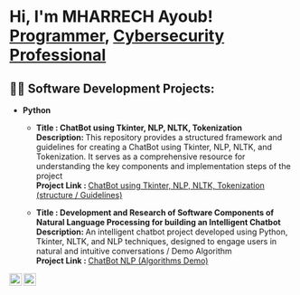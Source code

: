 <h1>Hi, I'm MHARRECH Ayoub! <br/><a href="#">Programmer</a>, <a href="#">Cybersecurity Professional</a></h1>

<h2>👨‍💻 Software Development Projects:</h2>

- <b>Python</b>
  - <strong>Title : ChatBot using Tkinter, NLP, NLTK, Tokenization</strong>
    <br><strong>Description: </strong> This repository provides a structured framework and guidelines for creating a ChatBot using Tkinter, NLP, NLTK, and Tokenization. It serves as a comprehensive resource for understanding the key components and implementation steps of the project
    <br><strong>Project Link :  </strong> [ChatBot using Tkinter, NLP, NLTK, Tokenization (structure / Guidelines)](https://github.com/Amsmoox/ChatBot-using-Tkinter-NLP-NLTK-Tokenization)

  - <strong>Title : Development and Research of Software Components of Natural Language Processing for building an Intelligent Chatbot</strong>
    <br><strong>Description: </strong> An intelligent chatbot project developed using Python, Tkinter, NLTK, and NLP techniques, designed to engage users in natural and intuitive conversations / Demo Algorithm
    <br><strong>Project Link :  </strong> [ChatBot NLP (Algorithms Demo)](https://github.com/Amsmoox/ChatBotNLP)



[<img align="left" alt="MharrechAyoub | LinkedIn" width="22px" src="https://cdn.jsdelivr.net/npm/simple-icons@v3/icons/linkedin.svg" />][linkedin]
[<img align="left" alt="MharrechAyoub | Instagram" width="22px" src="https://cdn.jsdelivr.net/npm/simple-icons@v3/icons/instagram.svg" />][instagram]


[instagram]: https://www.instagram.com/Smoox404/
[linkedin]: https://www.linkedin.com/in/ayoubmharrech/
